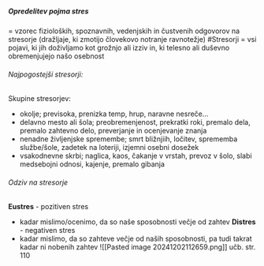 ##### Opredelitev pojma stres
= vzorec fizioloških, spoznavnih, vedenjskih in čustvenih odgovorov na stresorje (dražljaje, ki zmotijo človekovo notranje ravnotežje)
#Stresorji = vsi pojavi, ki jih doživljamo kot grožnjo ali izziv in, ki telesno ali duševno obremenjujejo našo osebnost
###### Najpogostejši stresorji:
Skupine stresorjev:
- okolje; previsoka, prenizka temp, hrup, naravne nesreče...
- delavno mesto ali šola; preobremenjenost, prekratki roki, premalo dela, premalo zahtevno delo, preverjanje in ocenjevanje znanja
- nenadne življenjske spremembe; smrt bližnjiih, ločitev, sprememba službe/šole, zadetek na loteriji, izjemni osebni dosežek
- vsakodnevne skrbi; naglica, kaos, čakanje v vrstah, prevoz v šolo, slabi medsebojni odnosi, kajenje, premalo gibanja
###### Odziv na stresorje
**Eustres** - pozitiven stres
- kadar mislimo/ocenimo, da so naše sposobnosti večje od zahtev
**Distres** - negativen stres
 - kadar mislimo, da so zahteve večje od naših sposobnosti, pa tudi takrat kadar ni nobenih zahtev
![[Pasted image 20241202112659.png]]
učb. str. 110
